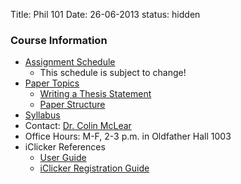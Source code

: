 Title: Phil 101
Date: 26-06-2013
status: hidden

### Course Information ###

- [Assignment Schedule](|filename|/pages/101Assignments.md)
    + This schedule is subject to change!
- [Paper Topics](|filename|/pdfs/phil101/NewPaperTopics.pdf)
    + [Writing a Thesis Statement](|filename|/pdfs/phil101/ThesisOverview.pdf)
    + [Paper Structure](|filename|/pdfs/phil101/PaperStructure.pdf)
- [Syllabus](|filename|/pdfs/phil101/IntroSyllabus.pdf)
- Contact: [Dr. Colin McLear](|filename|/pages/Contact.md)
- Office Hours: M-F, 2-3 p.m. in Oldfather Hall 1003
- iClicker References
    + [User Guide](http://learningspaces.unl.edu/Self%20Paced%20Polling%20Student%20User%20Guide.pdf)
    + [iClicker Registration Guide](http://learningspaces.unl.edu/Student%20Registration%20Steps.pdf)